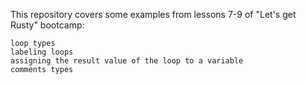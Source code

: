 This repository covers some examples from lessons 7-9 of "Let's get Rusty" bootcamp:

    loop types
    labeling loops
    assigning the result value of the loop to a variable
    comments types
    


